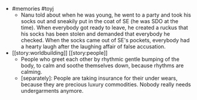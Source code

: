 - #memories #toyj
	- Nanu told about when he was young, he went to a party and took his socks out and sneakily put in the coat of SE (he was SDO at the time). When everybody got ready to leave, he created a ruckus that his socks has been stolen and demanded that everybody he checked. When the socks came out of SE's pockets, everybody had a hearty laugh after the laughing affair of false accusation.
- [[story:worldbuilding]] [[story:people]]
	- People who greet each other by rhythmic gentle bumping of the body, to calm and soothe themselves down, because rhythms are calming.
	- [separately]: People are taking insurance for their under wears, because they are precious luxury commodities. Nobody really needs undergarments anymore.